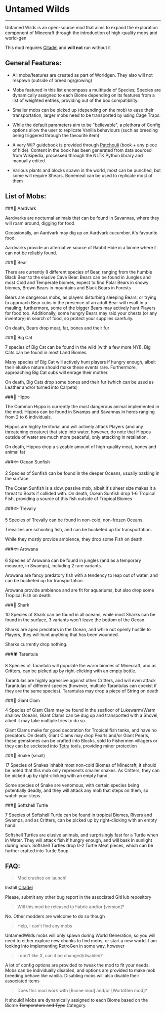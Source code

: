# Untamed Wilds
___

Untamed Wilds is an open-source mod that aims to expand the exploration component of Minecraft through the introduction of high-quality mobs and world-gen

This mod requires [Citadel](https://www.curseforge.com/minecraft/mc-mods/citadel) and **will not** run without it

## General Features:

- All mobs/features are created as part of Worldgen. They also will not respawn (outside of breeding/growing)
* Mobs featured in this list encompass a multitude of Species; Species are dynamically assigned to each Biome depending on its features from a list of weighted entries, providing out of the box compatibility.
- Smaller mobs can be picked up (depending on the mob) to ease their transportation, larger mobs need to be transported by using Cage Traps. 
* While the default parameters aim to be "believable", a plethora of Config options allow the user to replicate Vanilla behaviours (such as breeding being triggered through the favourite item)
- A very WIP guidebook is provided through [Patchouli](https://www.curseforge.com/minecraft/mc-mods/patchouli) (book + any piece of hide). Content in the book has been generated from data sourced from Wikipedia, processed through the NLTK Python library and manually edited.
* Various plants and blocks spawn in the world, most can be punched, but some will require Shears. Bonemeal can be used to replicate most of them

## List of Mobs:

###🐖 Aardvark

Aardvarks are nocturnal animals that can be found in Savannas, where they will roam around, digging for food.

Occasionally, an Aardvark may dig up an Aardvark cucumber, it's favourite food.

Aardvarks provide an alternative source of Rabbit Hide in a biome where it can not be reliably found.

###🐻 Bear

There are currently 8 different species of Bear, ranging from the humble Black Bear to the elusive Cave Bear. Bears can be found in Jungles and most Cold and Temperate biomes, expect to find Polar Bears in snowy biomes, Brown Bears in mountains and Black Bears in Forests

Bears are dangerous mobs, as players disturbing sleeping Bears, or trying to approach Bear cubs in the presence of an adult Bear will result in a mauling, furthermore, some of the bigger Bears may actively hunt Players for food too. Additionally, some hungry Bears may raid your chests (or any inventory) in search of food, so protect your supplies carefully.

On death, Bears drop meat, fat, bones and their fur

###🐅 Big Cat

7 species of Big Cat can be found in the wild (with a few more NYI). Big Cats can be found in most Land Biomes.

Many species of Big Cat will actively hunt players if hungry enough, albeit their elusive nature should make these events rare. Furthermore, approaching Big Cat cubs will enrage their mother.

On death, Big Cats drop some bones and their fur (which can be used as Leather and/or turned into Carpets)

###🦛 Hippo

The Common Hippo is currently the most dangerous animal implemented in the mod. Hippos can be found in Swamps and Savannas in herds ranging from 2 to 6 individuals.

Hippos are highly territorial and will actively attack Players (and any threatening creature) that step into water, however, do note that Hippos outside of water are much more peaceful, only attacking in retaliation.

On death, Hippos drop a sizeable amount of high-quality meat, bones and animal fat

###🐟 Ocean Sunfish

2 Species of Sunfish can be found in the deeper Oceans, usually basking in the surface.

The Ocean Sunfish is a slow, passive mob, albeit it's sheer size makes it a threat to Boats if collided with. On death, Ocean Sunfish drop 1-6 Tropical Fish, providing a source of this fish outside of Tropical Biomes

###🐟 Trevally

5 Species of Trevally can be found in non-cold, non-frozen Oceans.

Trevallies are schooling fish, and can be bucketed up for transportation.

While they mostly provide ambience, they drop some Fish on death.

###🐟 Arowana

6 Species of Arowana can be found in jungles (and as a temporary measure, in Swamps), including 2 rare variants.

Arowana are fancy predatory fish with a tendency to leap out of water, and can be bucketed up for transportation.

Arowana provide ambience and are fit for aquariums, but also drop some Tropical Fish on death.

###🦈 Shark

10 Species of Shark can be found in all oceans, while most Sharks can be found in the surface, 3 variants won't leave the bottom of the Ocean.

Sharks are apex predators in the Ocean, and while not openly hostile to Players, they will hunt anything that has been wounded.

Sharks currently drop nothing.

###🕷️ Tarantula

8 Species of Tarantula will populate the warm biomes of Minecraft, and as Critters, can be picked up by right-clicking with an empty bottle.

Tarantulas are highly agressive against other Critters, and will even attack Tarantulas of different species (however, multiple Tarantulas can coexist if they are the same species). Tarantulas may drop a piece of String on death

###🐚 Giant Clam

4 Species of Giant Clam may be found in the seafloor of Lukewarm/Warm shallow Oceans, Giant Clams can be dug up and transported with a Shovel, albeit it may take multiple tries to do so.

Giant Clams make for good decoration for Tropical fish tanks, and have no predators. On death, Giant Clams may drop Pearls and/or Giant Pearls, these gemstones can be crafted into Blocks, sold to Fishermen villagers or they can be socketed into [Tetra](https://www.curseforge.com/minecraft/mc-mods/tetra) tools, providing minor protection

###🐍 Snake (small)

17 Species of Snakes inhabit most non-cold Biomes of Minecraft, it should be noted that this mob only represents smaller snakes. As Critters, they can be picked up by right-clicking with an empty hand.

Some species of Snake are venomous, with certain species being potentially deadly, and they will attack any mob that steps on them, so watch your steps.

###🐢 Softshell Turtle

7 Species of Softshell Turtle can be found in tropical Biomes, Rivers and Swamps, and as Critters, can be picked up by right-clicking with an empty hand.

Softshell Turtles are elusive animals, and surprisingly fast for a Turtle when in Water. They will attack fish if hungry enough, and will bask in sunlight during noon. Softshell Turtles drop 0-2 Turtle Meat pieces, which can be further crafted into Turtle Soup

## FAQ:

>Mod crashes on launch!

Install [Citadel](https://www.curseforge.com/minecraft/mc-mods/citadel)

Please, submit any other bug report in the associated GitHub repository

>Will this mod be released to Fabric and/or [version]?

No. Other modders are welcome to do so though

>Help, I can't find any mobs

UntamedWilds mobs will only spawn during World Generation, so you will need to either explore new chunks to find mobs, or start a new world. I am looking into implementing RetroGen in some way, however

>I don't like X, can it be changed/disabled?

A lot of config options are provided to tweak the mod to fit your needs. Mobs can be individually disabled, and options are provided to make mob breeding behave like vanilla. Disabling mobs will also disable their associated items

>Does this mod work with [Biome mod] and/or [WorldGen mod]?

It should! Mobs are dynamically assigned to each Biome based on the Biome ~~Temperature and Type~~ Category. 